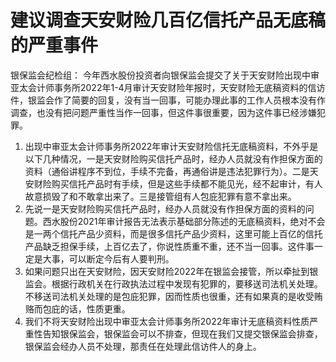 # 建议调查天安财险几百亿信托产品无底稿的严重事件

银保监会纪检组：
今年西水股份投资者向银保监会提交了关于天安财险出现中审亚太会计师事务所2022年1-4月审计天安财险年报时，天安财险无底稿资料的信访件，银监会作了简要的回复，没有当一回事，可能办理此事的工作人员根本没有作调查，也没有把问题严重性当作一回事，但这件事很重要，因为这件事已经涉嫌犯罪。
1. 出现中审亚太会计师事务所2022年审计天安财险信托无底稿资料，不外乎是以下几种情况，一是天安财险购买信托产品时，经办人员就没有作担保方面的资料（通俗讲程序不到位，手续不完备，再通俗讲是违法犯罪行为）。二是天安财险购买信托产品时有手续，但是这些手续都不能见光，经不起审计，有人故意损毁了和不敢拿出来了。三是接管组有人包庇犯罪有意不拿出来。
2. 先说一是天安财险购买信托产品时，经办人员就没有作担保方面的资料的问题。西水股份2021年审计报告无法表示基础部分陈述的无底稿资料，绝对不会是一两个信托产品少资料，而是很多信托产品少资料，这里可能上百亿的信托产品缺乏担保手续，上百亿去了，你说性质重不重，还不当一回事。这件事一定是大事，可以断定今后有人要判刑。
3. 如果问题只出在天安财险，因天安财险2022年在银监会接管，所以牵扯到银监会。根据行政机关在行政执法过程中发现有犯罪的，要移送司法机关处理。不移送司法机关处理的是包庇犯罪，因而性质也很重，还有如果真的是收受贿赂而包庇的话，性质更重。
4. 我们不将天安财险出现中审亚太会计师事务所2022年审计无底稿资料性质严重性告知银保监会，银保监会可以不排查，但现在我们又提交银保监会排查，银保监会经办人员不处理，那责任在处理此信访件人的身上。
